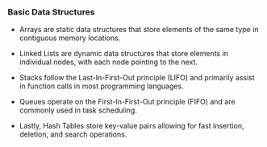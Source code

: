 ### Basic Data Structures
- Arrays are static data structures that store elements of the same type in contiguous memory locations.

- Linked Lists are dynamic data structures that store elements in individual nodes, with each node pointing to the next.

- Stacks follow the Last-In-First-Out principle (LIFO) and primarily assist in function calls in most programming languages.
    
- Queues operate on the First-In-First-Out principle (FIFO) and are commonly used in task scheduling.
 
- Lastly, Hash Tables store key-value pairs allowing for fast insertion, deletion, and search operations.
